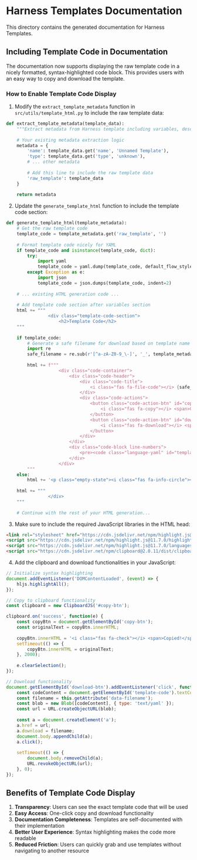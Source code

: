 # Harness Templates Documentation

This directory contains the generated documentation for Harness Templates.

## Including Template Code in Documentation

The documentation now supports displaying the raw template code in a nicely formatted, syntax-highlighted code block. This provides users with an easy way to copy and download the template.

### How to Enable Template Code Display

1. Modify the `extract_template_metadata` function in `src/utils/template_html.py` to include the raw template data:

```python
def extract_template_metadata(template_data):
    """Extract metadata from Harness template including variables, descriptions, and raw template."""
    
    # Your existing metadata extraction logic
    metadata = {
        'name': template_data.get('name', 'Unnamed Template'),
        'type': template_data.get('type', 'unknown'),
        # ... other metadata
        
        # Add this line to include the raw template data
        'raw_template': template_data
    }
    
    return metadata
```

2. Update the `generate_template_html` function to include the template code section:

```python
def generate_template_html(template_metadata):
    # Get the raw template code
    template_code = template_metadata.get('raw_template', '')
    
    # Format template code nicely for YAML
    if template_code and isinstance(template_code, dict):
        try:
            import yaml
            template_code = yaml.dump(template_code, default_flow_style=False, sort_keys=False)
        except Exception as e:
            import json
            template_code = json.dumps(template_code, indent=2)
    
    # ... existing HTML generation code ...
    
    # Add template code section after variables section
    html += """
                <div class="template-code-section">
                    <h2>Template Code</h2>
    """
    
    if template_code:
        # Generate a safe filename for download based on template name
        import re
        safe_filename = re.sub(r'[^a-zA-Z0-9_\-]', '_', template_metadata['name'].lower()) + '.yaml'
        
        html += f"""
                    <div class="code-container">
                        <div class="code-header">
                            <div class="code-title">
                                <i class="fas fa-file-code"></i> {safe_filename}
                            </div>
                            <div class="code-actions">
                                <button class="code-action-btn" id="copy-btn" data-clipboard-target="#template-code">
                                    <i class="fas fa-copy"></i> <span>Copy</span>
                                </button>
                                <button class="code-action-btn" id="download-btn" data-filename="{safe_filename}">
                                    <i class="fas fa-download"></i> <span>Download</span>
                                </button>
                            </div>
                        </div>
                        <div class="code-block line-numbers">
                            <pre><code class="language-yaml" id="template-code">{template_code}</code></pre>
                        </div>
                    </div>
        """
    else:
        html += '<p class="empty-state"><i class="fas fa-info-circle"></i> No template code available.</p>'
    
    html += """
                </div>
    """
    
    # Continue with the rest of your HTML generation...
```

3. Make sure to include the required JavaScript libraries in the HTML head:

```html
<link rel="stylesheet" href="https://cdn.jsdelivr.net/npm/highlight.js@11.7.0/styles/atom-one-dark.min.css">
<script src="https://cdn.jsdelivr.net/npm/highlight.js@11.7.0/highlight.min.js"></script>
<script src="https://cdn.jsdelivr.net/npm/highlight.js@11.7.0/languages/yaml.min.js"></script>
<script src="https://cdn.jsdelivr.net/npm/clipboard@2.0.11/dist/clipboard.min.js"></script>
```

4. Add the clipboard and download functionalities in your JavaScript:

```javascript
// Initialize syntax highlighting
document.addEventListener('DOMContentLoaded', (event) => {
    hljs.highlightAll();
});

// Copy to clipboard functionality
const clipboard = new ClipboardJS('#copy-btn');

clipboard.on('success', function(e) {
    const copyBtn = document.getElementById('copy-btn');
    const originalText = copyBtn.innerHTML;
    
    copyBtn.innerHTML = '<i class="fas fa-check"></i> <span>Copied!</span>';
    setTimeout(() => {
        copyBtn.innerHTML = originalText;
    }, 2000);
    
    e.clearSelection();
});

// Download functionality
document.getElementById('download-btn').addEventListener('click', function() {
    const codeContent = document.getElementById('template-code').textContent;
    const filename = this.getAttribute('data-filename');
    const blob = new Blob([codeContent], { type: 'text/yaml' });
    const url = URL.createObjectURL(blob);
    
    const a = document.createElement('a');
    a.href = url;
    a.download = filename;
    document.body.appendChild(a);
    a.click();
    
    setTimeout(() => {
        document.body.removeChild(a);
        URL.revokeObjectURL(url);
    }, 0);
});
```

## Benefits of Template Code Display

1. **Transparency**: Users can see the exact template code that will be used
2. **Easy Access**: One-click copy and download functionality
3. **Documentation Completeness**: Templates are self-documented with their implementation
4. **Better User Experience**: Syntax highlighting makes the code more readable
5. **Reduced Friction**: Users can quickly grab and use templates without navigating to another resource 